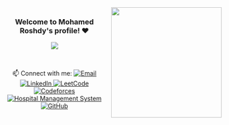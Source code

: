 <img width="250" align="right" src="https://media.giphy.com/media/SWoSkN6DxTszqIKEqv/giphy.gif">



<h3 align="center">
      Welcome to Mohamed Roshdy's profile! ♥
 </h3>




<!-- <img src="https://github.com/Govindv7555/Govindv7555/blob/main/49e76e0596857673c5c80c85b84394c1.gif" width=1000px height=95px> -->
<!-- Typing SVG by DenverCoder1 - https://github.com/DenverCoder1/readme-typing-svg -->
<p align="center">
  <a href="https://github.com/DenverCoder1/readme-typing-svg"><img src="https://readme-typing-svg.herokuapp.com/?lines=Data%20Scientist;Always%20learning%20new%20things&font=Fira%20Code&center=true&width=440&height=45&color=f75c7e&vCenter=true&size=22"></a>
</p> 
</p>
<br/>
<p align="center">
  📫 Connect with me: 
  <a href="mailto:at744245@gmail.com">
    <img alt="Email" src="https://img.shields.io/badge/Email-D14836?style=flat-square&logo=gmail&logoColor=white" />
  </a>
  <a href="https://www.linkedin.com/in/ahmed-tarek-a3063019b">
    <img alt="LinkedIn" src="https://img.shields.io/badge/LinkedIn-0077B5?style=flat-square&logo=linkedin&logoColor=white" />
  </a>
  <a href="https://leetcode.com/at744245/">
    <img alt="LeetCode" src="https://img.shields.io/badge/LeetCode-FFA116?style=flat-square&logo=leetcode&logoColor=white" />
  </a>
  <a href="https://codeforces.com/profile/midoxmax">
    <img alt="Codeforces" src="https://img.shields.io/badge/Codeforces-1F8ACB?style=flat-square&logo=codeforces&logoColor=white" />
  </a>
  <a href="https://github.com/Mido191020/Hospital-management-system">
    <img alt="Hospital Management System" src="https://img.shields.io/badge/Hospital%20Management%20System-2B9EB3?style=flat-square&logo=github&logoColor=white" />
  </a>
  <a href="https://github.com/Mido191020/">
    <img alt="GitHub" src="https://img.shields.io/badge/GitHub-181717?style=flat-square&logo=github&logoColor=white" />
  </a>
</p>
